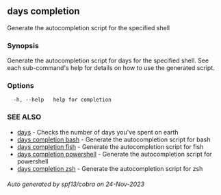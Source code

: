 ## days completion

Generate the autocompletion script for the specified shell

### Synopsis

Generate the autocompletion script for days for the specified shell.
See each sub-command's help for details on how to use the generated script.


### Options

```
  -h, --help   help for completion
```

### SEE ALSO

* [days](days.md)	 - Checks the number of days you've spent on earth
* [days completion bash](days_completion_bash.md)	 - Generate the autocompletion script for bash
* [days completion fish](days_completion_fish.md)	 - Generate the autocompletion script for fish
* [days completion powershell](days_completion_powershell.md)	 - Generate the autocompletion script for powershell
* [days completion zsh](days_completion_zsh.md)	 - Generate the autocompletion script for zsh

###### Auto generated by spf13/cobra on 24-Nov-2023
